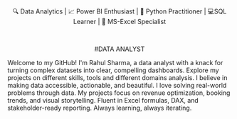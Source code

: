 <p align="center"> 🔍 Data Analytics | 📈 Power BI Enthusiast | 🐍 Python Practitioner | 💻SQL Learner | 🔢 MS-Excel Specialist  </p>
<br>
<p align="center"> #DATA ANALYST </p>
Welcome to my GitHub! I'm Rahul Sharma, a data analyst with a knack for turning complex datasets into clear, compelling dashboards. Explore my projects on different skills, tools and different domains analysis. I believe in making data accessible, actionable, and beautiful.
I love solving real-world problems through data. My projects focus on revenue optimization, booking trends, and visual storytelling. Fluent in Excel formulas, DAX, and stakeholder-ready reporting. Always learning, always iterating.

<!---
RahulSharmaAnalyst/RahulSharmaAnalyst is a ✨ special ✨ repository because its `README.md` (this file) appears on your GitHub profile.
You can click the Preview link to take a look at your changes.
--->
